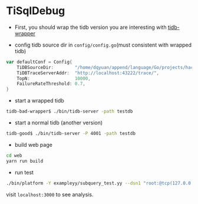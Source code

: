 # TiSqlDebug

 - First, you should wrap the tidb version you are interesting with  [tidb-wrapper](https://github.com/fuzzdebugplatform/tidb-wrapper)

 - config tidb source dir in `config/config.go`(must consistent with wrapped tidb)
 
```go
var defaultConf = Config{
	TiDBSourceDir:        "/home/dqyuan/append/language/Go/projects/hackthon/tidb-bad/",
	TiDBTraceServerAddr:  "http://localhost:43222/trace/",
	TopN:                 10000,
	FailureRateThreshold: 0.7,
}
``` 

 - start a wrapped tidb
 
```bash
tidb-bad-wrapper$ ./bin/tidb-server -path testdb
```

 - start a normal tidb (another version)
 
```bash
tidb-good$ ./bin/tidb-server -P 4001 -path testdb
```

 - build web page

```bash
cd web
yarn run build
```

 - run test
 
```bash
./bin/platform -Y exampleyy/subquery_test.yy --dsn1 "root:@tcp(127.0.0.1:4000)/randgen"  --dsn2 "root:@tcp(127.0.0.1:4001)/randgen" -Q 100 --debug -W "web/build"
```

visit `localhost:3000` to see analysis.
